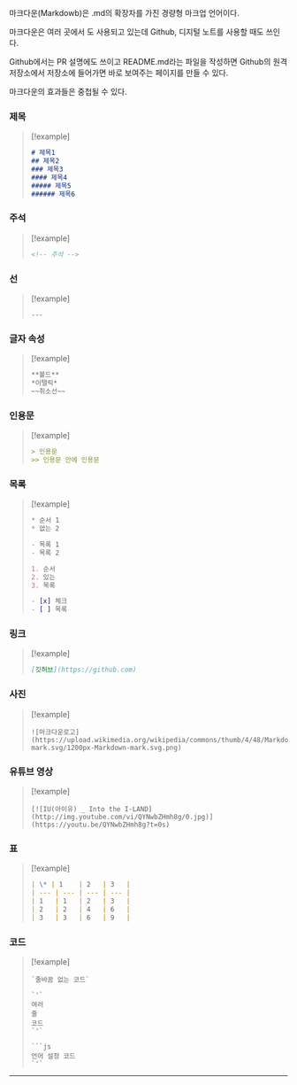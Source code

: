 마크다운(Markdowb)은 .md의 확장자를 가진 경량형 마크업 언어이다.

마크다운은 여러 곳에서 도 사용되고 있는데 Github, 디지털 노트를 사용할 때도 쓰인다.

Github에서는 PR 설명에도 쓰이고 README.md라는 파일을 작성하면 Github의 원격 저장소에서 저장소에 들어가면 바로 보여주는 페이지를 만들 수 있다.

마크다운의 효과들은 중첩될 수 있다.

### 제목
> [!example]
> ``` Markdown
># 제목1
>## 제목2
>### 제목3
>#### 제목4
>##### 제목5
>###### 제목6
>``` 
### 주석
> [!example]
> ``` Markdown
> <!-- 주석 -->
> ```
### 선
> [!example]
>```
>---
>```

### 글자 속성
> [!example]
> ``` Markdown
> **볼드**
> *이탤릭*
> ~~취소선~~

### 인용문
> [!example]
>``` Markdown
> > 인용문
> >> 인용문 안에 인용문
> ```
### 목록
> [!example]
> ``` Markdown
> * 순서 1
> * 없는 2
> 
> - 목록 1
> - 목록 2
> 
> 1. 순서
> 2. 있는
> 3. 목록
> 
> - [x] 체크
> - [ ] 목록
> ```
### 링크
> [!example]
> ``` Markdown
> [깃허브](https://github.com)
> ```
### 사진
> [!example]
>```
>![마크다운로고](https://upload.wikimedia.org/wikipedia/commons/thumb/4/48/Markdown-mark.svg/1200px-Markdown-mark.svg.png)
>```

### 유튜브 영상

> [!example]
> ```
> [![IU(아이유) _ Into the I-LAND](http://img.youtube.com/vi/QYNwbZHmh8g/0.jpg)](https://youtu.be/QYNwbZHmh8g?t=0s)
>```

### 표
> [!example]
> ``` Markdown
> | \* | 1    | 2   | 3   |
> | --- | --- | --- | --- |
> | 1   | 1   | 2   | 3   |
> | 2   | 2   | 4   | 6   |
> | 3   | 3   | 6   | 9   |
> ```

### 코드
> [!example]
> ```
> `줄바꿈 없는 코드`
> 
> `'`
> 여러
> 줄
> 코드
> `'`
> 
> ```js
> 언어 설정 코드
> `'`
> ```

****